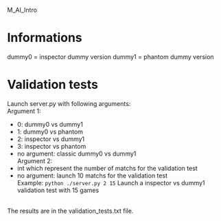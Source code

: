 M_AI_Intro

# Informations

dummy0 = inspector dummy version
dummy1 = phantom dummy version

# Validation tests
Launch server.py with following arguments:<br>
Argument 1:
- 0: dummy0 vs dummy1
- 1: dummy0 vs phantom
- 2: inspector vs dummy1
- 3: inspector vs phantom
- no argument: classic dummy0 vs dummy1<br>
Argument 2:
- int which represent the number of matchs for the validation test
- no argument: launch 10 matchs for the validation test<br>
Example: `python ./server.py 2 15` Launch a inspector vs dummy1 validation test with 15 games<br>
<br>
The results are in the validation_tests.txt file.
